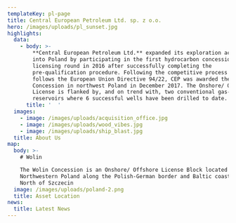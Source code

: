 ```yaml
---
templateKey: pl-page
title: Central European Petroleum Ltd. sp. z o.o.
hero: /images/uploads/pl_sunset.jpg
highlights:
  data:
    - body: >-
        **Central European Petroleum Ltd.** expanded its exploration activities
        into Poland by participating in the first hydrocarbon concessions
        licensing round in 2016 after successfully completing the
        pre-qualification procedure. Following the competitive process which
        follows the European Union Directive 94/22, CEP was awarded the Wolin
        Concession in northwest Poland in December 2017. The Onshore/ Offshore
        License is flanked by, and on trend with, two conventional gas-bearing
        reservoirs where 6 successful wells have been drilled to date.
      title: '  '
  images:
    - image: /images/uploads/acquisition_office.jpg
    - image: /images/uploads/wood_vibes.jpg
    - image: /images/uploads/ship_blast.jpg
  title: About Us
map:
  body: >-
    # Wolin

    The Wolin Concession is an Onshore/ Offshore License Block located in
    Northwestern Poland along the Polish-German border and Baltic coast, 50 km
    North of Szczecin
  image: /images/uploads/poland-2.png
  title: Asset Location
news:
  title: Latest News
---
```


